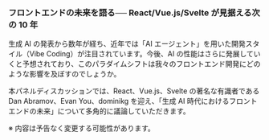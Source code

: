 ### フロントエンドの未来を語る── React/Vue.js/Svelte が見据える次の 10 年

生成 AI の発表から数年が経ち、近年では「AI エージェント」を用いた開発スタイル（Vibe Coding）が注目されています。今後、AI の性能はさらに発展していくと予想されており、このパラダイムシフトは我々のフロントエンド開発にどのような影響を及ぼすのでしょうか。

本パネルディスカッションでは、React、Vue.js、Svelte の著名な有識者である Dan Abramov、Evan You、dominikg を迎え、「生成 AI 時代におけるフロントエンドの未来」について多角的に議論していただきます。

※ 内容は予告なく変更する可能性があります。